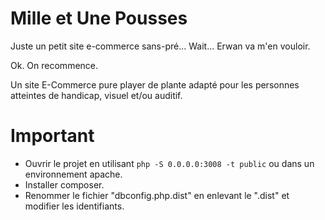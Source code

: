 # Mille et Une Pousses

Juste un petit site e-commerce sans-pré... Wait... Erwan va m'en vouloir.

Ok. On recommence.

Un site E-Commerce pure player de plante adapté pour les personnes atteintes de handicap,
visuel et/ou auditif.

# Important

 - Ouvrir le projet en utilisant `php -S 0.0.0.0:3008 -t public` ou dans un environnement apache.
 - Installer composer.
 - Renommer le fichier "dbconfig.php.dist" en enlevant le ".dist" et modifier les identifiants.